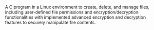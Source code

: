A C program in a Linux environment to create, delete, and manage files, including user-defined file permissions and encryption/decryption functionalities with implemented advanced encryption and decryption features to securely manipulate file contents. 

